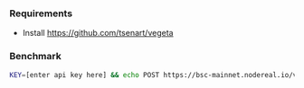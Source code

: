 ### Requirements
- Install https://github.com/tsenart/vegeta  

### Benchmark
```sh
KEY=[enter api key here] && echo POST https://bsc-mainnet.nodereal.io/v1/"$KEY" | vegeta attack -body ./body.json -duration=5s -rate=100 | tee results.bin | vegeta report
```